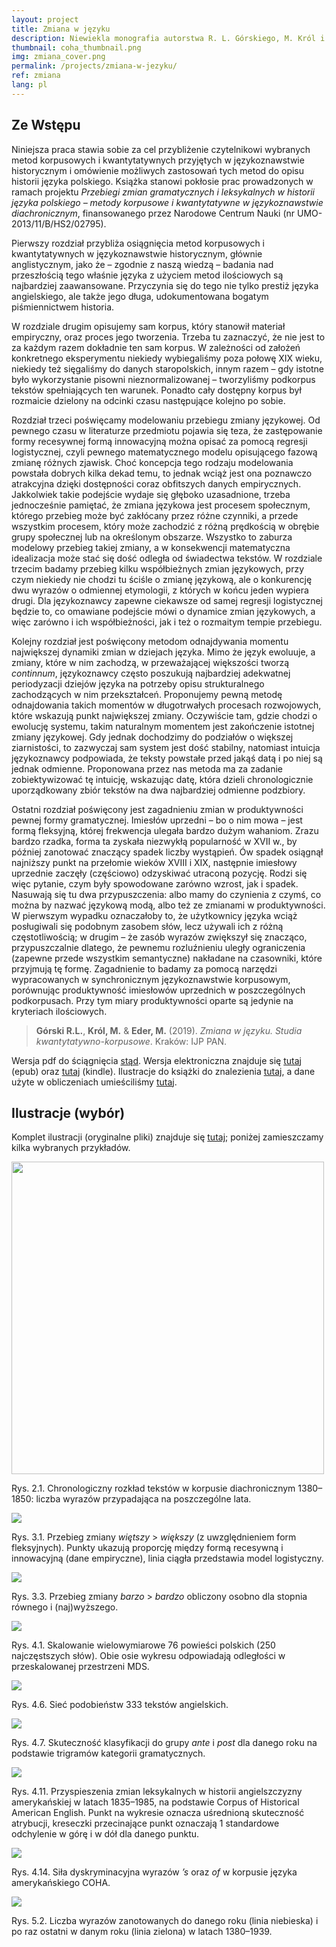 ```yaml
---
layout: project
title: Zmiana w języku
description: Niewiekla monografia autorstwa R. L. Górskiego, M. Król i M. Edera poświęcona zastosowaniom metod kwantytatywnych w językoznawstwie historycznym, na przykładzie analizy zmian w polszczyźnie XVI–XIX wieku.
thumbnail: coha_thumbnail.png
img: zmiana_cover.png
permalink: /projects/zmiana-w-jezyku/
ref: zmiana
lang: pl
---
```




## Ze Wstępu

Niniejsza praca stawia sobie za cel przybliżenie czytelnikowi wybranych metod korpusowych i kwantytatywnych przyjętych w językoznawstwie historycznym i omówienie możliwych zastosowań tych metod do opisu historii języka polskiego. Książka stanowi pokłosie prac prowadzonych w ramach projektu _Przebiegi zmian gramatycznych i leksykalnych w historii języka polskiego – metody korpusowe i kwantytatywne w językoznawstwie diachronicznym_, finansowanego przez Narodowe Centrum Nauki (nr UMO-2013/11/B/HS2/02795). 

Pierwszy rozdział przybliża osiągnięcia metod korpusowych i kwantytatywnych w językoznawstwie historycznym, głównie anglistycznym, jako że – zgodnie z naszą wiedzą – badania nad przeszłością tego właśnie języka z użyciem metod ilościowych są najbardziej zaawansowane. Przyczynia się do tego nie tylko prestiż języka angielskiego, ale także jego długa, udokumentowana bogatym piśmiennictwem historia.

W rozdziale drugim opisujemy sam korpus, który stanowił materiał empiryczny, oraz proces jego tworzenia. Trzeba tu zaznaczyć, że nie jest to za każdym razem dokładnie ten sam korpus. W zależności od założeń konkretnego eksperymentu niekiedy wybiegaliśmy poza połowę XIX wieku, niekiedy też sięgaliśmy do danych staropolskich, innym razem – gdy istotne było wykorzystanie pisowni nieznormalizowanej – tworzyliśmy podkorpus tekstów spełniających ten warunek. Ponadto cały dostępny korpus był rozmaicie dzielony na odcinki czasu następujące kolejno po sobie.

Rozdział trzeci poświęcamy modelowaniu przebiegu zmiany językowej. Od pewnego czasu w literaturze przedmiotu pojawia się teza, że zastępowanie formy recesywnej formą innowacyjną można opisać za pomocą regresji logistycznej, czyli pewnego matematycznego modelu opisującego fazową zmianę różnych zjawisk. Choć koncepcja tego rodzaju modelowania powstała dobrych kilka dekad temu, to jednak wciąż jest ona poznawczo atrakcyjna dzięki dostępności coraz obfitszych danych empirycznych. Jakkolwiek takie podejście wydaje się głęboko uzasadnione, trzeba jednocześnie pamiętać, że zmiana językowa jest procesem społecznym, którego przebieg może być zakłócany przez różne czynniki, a przede wszystkim procesem, który może zachodzić z różną prędkością w obrębie grupy społecznej lub na określonym obszarze. Wszystko to zaburza modelowy przebieg takiej zmiany, a w konsekwencji matematyczna idealizacja może stać się dość odległa od świadectwa tekstów. W rozdziale trzecim badamy przebieg kilku współbieżnych zmian językowych, przy czym niekiedy nie chodzi tu ściśle o zmianę językową, ale o konkurencję dwu wyrazów o odmiennej etymologii, z których w końcu jeden wypiera drugi. Dla językoznawcy zapewne ciekawsze od samej regresji logistycznej będzie to, co omawiane podejście mówi o dynamice zmian językowych, a więc zarówno i ich współbieżności, jak i też o rozmaitym tempie przebiegu.

Kolejny rozdział jest poświęcony metodom odnajdywania momentu największej dynamiki zmian w dziejach języka. Mimo że język ewoluuje, a zmiany, które w nim zachodzą, w przeważającej większości tworzą _continnum_, językoznawcy często poszukują najbardziej adekwatnej periodyzacji dziejów języka na potrzeby opisu strukturalnego zachodzących w nim przekształceń. Proponujemy pewną metodę odnajdowania takich momentów w długotrwałych procesach rozwojowych, które wskazują punkt największej zmiany. Oczywiście tam, gdzie chodzi o ewolucję systemu, takim naturalnym momentem jest zakończenie istotnej zmiany językowej. Gdy jednak dochodzimy do podziałów o większej ziarnistości, to zazwyczaj sam system jest dość stabilny, natomiast intuicja językoznawcy podpowiada, że teksty powstałe przed jakąś datą i po niej są jednak odmienne. Proponowana przez nas metoda ma za zadanie zobiektywizować tę intuicję, wskazując datę, która dzieli chronologicznie uporządkowany zbiór tekstów na dwa najbardziej odmienne podzbiory. 

Ostatni rozdział poświęcony jest zagadnieniu zmian w produktywności pewnej formy gramatycznej. Imiesłów uprzedni – bo o nim mowa – jest formą fleksyjną, której frekwencja ulegała bardzo dużym wahaniom. Zrazu bardzo rzadka, forma ta zyskała niezwykłą popularność w XVII w., by później zanotować znaczący spadek liczby wystąpień. Ów spadek osiągnął najniższy punkt na przełomie wieków XVIII i XIX, następnie imiesłowy uprzednie zaczęły (częściowo) odzyskiwać utraconą pozycję. Rodzi się więc pytanie, czym były spowodowane zarówno wzrost, jak i spadek. Nasuwają się tu dwa przypuszczenia: albo mamy do czynienia z czymś, co można by nazwać językową modą, albo też ze zmianami w produktywności. W pierwszym wypadku oznaczałoby to, że użytkownicy języka wciąż posługiwali się podobnym zasobem słów, lecz używali ich z różną częstotliwością; w drugim – że zasób wyrazów zwiększył się znacząco, przypuszczalnie dlatego, że pewnemu rozluźnieniu uległy ograniczenia (zapewne przede wszystkim semantyczne) nakładane na czasowniki, które przyjmują tę formę. Zagadnienie to badamy za pomocą narzędzi wypracowanych w synchronicznym językoznawstwie korpusowym, porównując produktywność imiesłowów uprzednich w poszczególnych podkorpusach. Przy tym miary produktywności oparte są jedynie na kryteriach ilościowych.



> **Górski R.L.**, **Król, M.** & **Eder, M.** (2019). _Zmiana w języku. Studia kwantytatywno-korpusowe_. Kraków: IJP PAN.

Wersja pdf do ściągnięcia  [stąd](https://github.com/computationalstylistics/diachronia/raw/master/Zmiana_w_jezyku_2019-10-15.pdf).
Wersja elektroniczna znajduje się [tutaj](https://github.com/computationalstylistics/diachronia/raw/master/Zmiana_w_jezyku_2019-10-15.epub) (epub) oraz [tutaj](https://github.com/computationalstylistics/diachronia/raw/master/Zmiana_w_jezyku_2019-10-15.mobi) (kindle). Ilustracje do książki do znalezienia [tutaj](https://github.com/computationalstylistics/diachronia/tree/master/ilustracje), a dane użyte w obliczeniach umieściliśmy [tutaj](https://github.com/computationalstylistics/diachronia/tree/master/dane).




## Ilustracje (wybór)

Komplet ilustracji (oryginalne pliki) znajduje się [tutaj](https://github.com/computationalstylistics/diachronia/tree/master/ilustracje); poniżej zamieszczamy kilka wybranych przykładów.


<img src="https://github.com/computationalstylistics/diachronia/raw/master/ilustracje/fig_2-1-1.png" width="500">

Rys. 2.1. Chronologiczny rozkład tekstów w korpusie diachronicznym 1380–1850: liczba wyrazów przypadająca na poszczególne lata.

![](https://github.com/computationalstylistics/diachronia/blob/master/ilustracje/fig_3-1-1.png)

Rys. 3.1. Przebieg zmiany _więtszy_ > _większy_ (z uwzględnieniem form fleksyjnych). Punkty ukazują proporcję między formą recesywną i innowacyjną (dane empiryczne), linia ciągła przedstawia model logistyczny.

![](https://github.com/computationalstylistics/diachronia/blob/master/ilustracje/fig_3-3-1.png)

Rys. 3.3. Przebieg zmiany _barzo_ > _bardzo_ obliczony osobno dla stopnia równego i (naj)wyższego.

![](https://github.com/computationalstylistics/diachronia/blob/master/ilustracje/fig_4-1-1.png)

Rys. 4.1. Skalowanie wielowymiarowe 76 powieści polskich (250 najczęstszych słów). Obie osie wykresu odpowiadają odległości w przeskalowanej przestrzeni MDS.

![](https://github.com/computationalstylistics/diachronia/blob/master/ilustracje/fig_4-6-1.png)

Rys. 4.6. Sieć podobieństw 333 tekstów angielskich.

![](https://github.com/computationalstylistics/diachronia/blob/master/ilustracje/fig_4-7-1.png)

Rys. 4.7. Skuteczność klasyfikacji do grupy _ante_ i _post_ dla danego roku na podstawie trigramów kategorii gramatycznych.

![](https://github.com/computationalstylistics/diachronia/blob/master/ilustracje/fig_4-11-1.png)

Rys. 4.11. Przyspieszenia zmian leksykalnych w historii angielszczyzny amerykańskiej w latach 1835–1985, na podstawie Corpus of Historical American English. Punkt na wykresie oznacza uśrednioną skuteczność atrybucji, kreseczki przecinające punkt oznaczają 1 standardowe odchylenie w górę i w dół dla danego punktu.

![](https://github.com/computationalstylistics/diachronia/blob/master/ilustracje/fig_4-14-1.png)

Rys. 4.14. Siła dyskryminacyjna wyrazów _’s_ oraz _of_ w korpusie języka amerykańskiego COHA.

![](https://github.com/computationalstylistics/diachronia/blob/master/ilustracje/fig_5-2-1.png)

Rys. 5.2. Liczba wyrazów zanotowanych do danego roku (linia niebieska) i po raz ostatni w danym roku (linia zielona) w latach 1380–1939.
